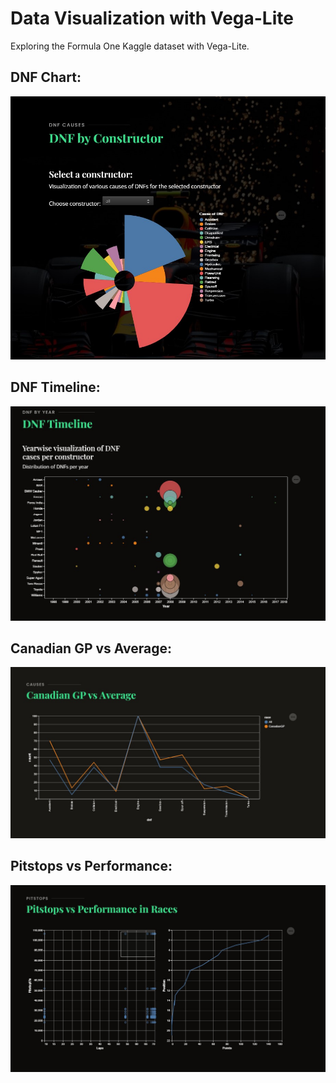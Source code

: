 # Data Visualization with Vega-Lite

Exploring the Formula One Kaggle dataset with Vega-Lite.

## DNF Chart:
![Donut chart showing DNF scenarios](assets/img/readme/dnf.jpg)

## DNF Timeline:
![Donut chart showing DNF scenarios](assets/img/readme/timeline.jpg)

## Canadian GP vs Average:
![Donut chart showing DNF scenarios](assets/img/readme/cgpvsavg.jpg)

## Pitstops vs Performance:
![Donut chart showing DNF scenarios](assets/img/readme/pitstopsperf.jpg)
